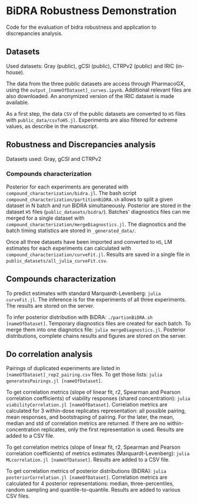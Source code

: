 # BiDRA Robustness Demonstration
Code for the evaluation of bidra robustness and application to discrepancies analysis.

## Datasets
Used datasets: Gray (public), gCSI (public), CTRPv2 (public) and IRIC (in-house).

The data from the three public datasets are access through PharmacoGX, using the `output_[nameOfDataset]_curves.ipynb`. Additional relevant files are also downloaded. An anonymized version of the IRIC dataset is made available.

As a first step, the data `CSV` of the public datasets are converted to `H5` files with `public_data/csvToH5.jl`. Experiments are also filtered for extreme values, as describe in the manuscript.


## Robustness and Discrepancies analysis
Datasets used: Gray, gCSI and CTRPv2

### Compounds characterization
Posterior for each experiments are generated with `compound_characterization/bidra.jl`. The bash script `compound_characterization/partitionBiDRA.sh` allows to split a given dataset in N batch and run BiDRA simultaneously. Posterior are stored in the dataset `H5` files (`public_datasets/bidra/`). Batches' diagnostics files can me merged for a single dataset with `compound_characterization/mergeDiagnostics.jl`. The diagnostics and the batch timing statistics are stored in `_generated_data/`.

Once all three datasets have been imported and converted to `H5`, LM estimates for each experiments can calculated with `compound_characterization/curveFit.jl`. Results are saved in a single file in `public_datasets/all_julia_curveFit.csv`.



## Compounds characterization
To predict estimates with standard Marquardt-Levenberg: `julia curveFit.jl`. The inference is for the experiments of all three experiments. The results are stored on the server.

To infer posterior distribution with BiDRA: `./partionBiDRA.sh [nameOfDataset]`. Temporary diagnostics files are created for each batch. To merge them into one diagnotics file: `julia mergeDiagnostics.jl`. Posterior distributions, complete chains results and figures are stored on the server.


## Do correlation analysis
Pairings of duplicated experiments are listed in `[nameOfDataset]_rep2_pairing.csv` files. To get those lists: `julia generatesPairings.jl [nameOfDataset]`.

To get correlation metrics (slope of linear fit, r2, Spearman and Pearson correlation coefficients) of viability responses (shared concentration): `julia viabilityCorrelation.jl [nameOfDataset]`. Correlation metrics are calculated for 3 within-dose replicates representation: all possible pairing, mean responses, and bootstraping of pairing. For the later, the mean, median and std of correlation metrics are returned. If there are no within-concentration replicates, only the first representation is used. Results are added to a CSV file.

To get correlation metrics (slope of linear fit, r2, Spearman and Pearson correlation coefficients) of metrics estimates (Marquardt-Levenberg): `julia MLcorrelation.jl [nameOfDataset]`. Results are added to a CSV file. 

To get correlation metrics of posterior distributions (BiDRA): `julia posteriorCorrelation.jl [nameOfDataset]`. Correlation metrics are calculated for 4 posterior representations: median, three-percentiles, random sampling and quantile-to-quantile. Results are added to various CSV files.